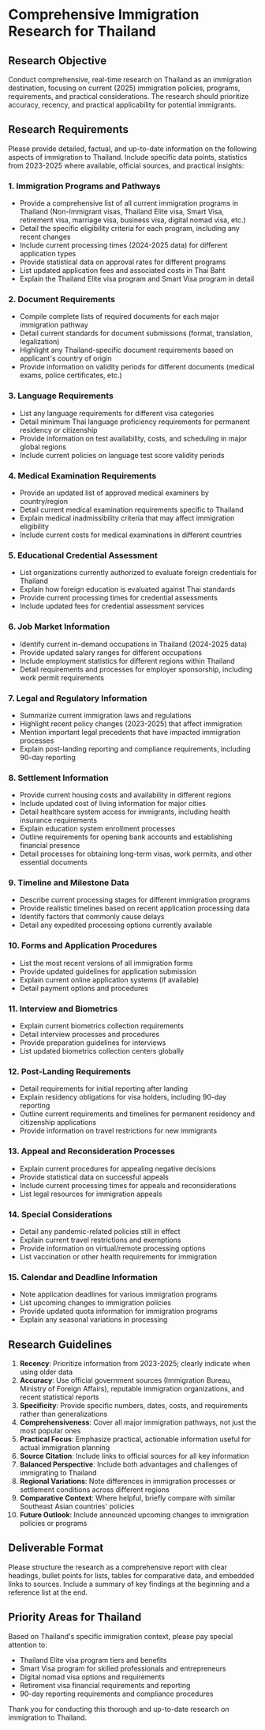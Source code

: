 # Comprehensive Immigration Research for Thailand

## Research Objective
Conduct comprehensive, real-time research on Thailand as an immigration destination, focusing on current (2025) immigration policies, programs, requirements, and practical considerations. The research should prioritize accuracy, recency, and practical applicability for potential immigrants.

## Research Requirements
Please provide detailed, factual, and up-to-date information on the following aspects of immigration to Thailand. Include specific data points, statistics from 2023-2025 where available, official sources, and practical insights:

### 1. Immigration Programs and Pathways
- Provide a comprehensive list of all current immigration programs in Thailand (Non-Immigrant visas, Thailand Elite visa, Smart Visa, retirement visa, marriage visa, business visa, digital nomad visa, etc.)
- Detail the specific eligibility criteria for each program, including any recent changes
- Include current processing times (2024-2025 data) for different application types
- Provide statistical data on approval rates for different programs
- List updated application fees and associated costs in Thai Baht
- Explain the Thailand Elite visa program and Smart Visa program in detail

### 2. Document Requirements
- Compile complete lists of required documents for each major immigration pathway
- Detail current standards for document submissions (format, translation, legalization)
- Highlight any Thailand-specific document requirements based on applicant's country of origin
- Provide information on validity periods for different documents (medical exams, police certificates, etc.)

### 3. Language Requirements
- List any language requirements for different visa categories
- Detail minimum Thai language proficiency requirements for permanent residency or citizenship
- Provide information on test availability, costs, and scheduling in major global regions
- Include current policies on language test score validity periods

### 4. Medical Examination Requirements
- Provide an updated list of approved medical examiners by country/region
- Detail current medical examination requirements specific to Thailand
- Explain medical inadmissibility criteria that may affect immigration eligibility
- Include current costs for medical examinations in different countries

### 5. Educational Credential Assessment
- List organizations currently authorized to evaluate foreign credentials for Thailand
- Explain how foreign education is evaluated against Thai standards
- Provide current processing times for credential assessments
- Include updated fees for credential assessment services

### 6. Job Market Information
- Identify current in-demand occupations in Thailand (2024-2025 data)
- Provide updated salary ranges for different occupations
- Include employment statistics for different regions within Thailand
- Detail requirements and processes for employer sponsorship, including work permit requirements

### 7. Legal and Regulatory Information
- Summarize current immigration laws and regulations
- Highlight recent policy changes (2023-2025) that affect immigration
- Mention important legal precedents that have impacted immigration processes
- Explain post-landing reporting and compliance requirements, including 90-day reporting

### 8. Settlement Information
- Provide current housing costs and availability in different regions
- Include updated cost of living information for major cities
- Detail healthcare system access for immigrants, including health insurance requirements
- Explain education system enrollment processes
- Outline requirements for opening bank accounts and establishing financial presence
- Detail processes for obtaining long-term visas, work permits, and other essential documents

### 9. Timeline and Milestone Data
- Describe current processing stages for different immigration programs
- Provide realistic timelines based on recent application processing data
- Identify factors that commonly cause delays
- Detail any expedited processing options currently available

### 10. Forms and Application Procedures
- List the most recent versions of all immigration forms
- Provide updated guidelines for application submission
- Explain current online application systems (if available)
- Detail payment options and procedures

### 11. Interview and Biometrics
- Explain current biometrics collection requirements
- Detail interview processes and procedures
- Provide preparation guidelines for interviews
- List updated biometrics collection centers globally

### 12. Post-Landing Requirements
- Detail requirements for initial reporting after landing
- Explain residency obligations for visa holders, including 90-day reporting
- Outline current requirements and timelines for permanent residency and citizenship applications
- Provide information on travel restrictions for new immigrants

### 13. Appeal and Reconsideration Processes
- Explain current procedures for appealing negative decisions
- Provide statistical data on successful appeals
- Include current processing times for appeals and reconsiderations
- List legal resources for immigration appeals

### 14. Special Considerations
- Detail any pandemic-related policies still in effect
- Explain current travel restrictions and exemptions
- Provide information on virtual/remote processing options
- List vaccination or other health requirements for immigration

### 15. Calendar and Deadline Information
- Note application deadlines for various immigration programs
- List upcoming changes to immigration policies
- Provide updated quota information for immigration programs
- Explain any seasonal variations in processing

## Research Guidelines
1. **Recency**: Prioritize information from 2023-2025; clearly indicate when using older data
2. **Accuracy**: Use official government sources (Immigration Bureau, Ministry of Foreign Affairs), reputable immigration organizations, and recent statistical reports
3. **Specificity**: Provide specific numbers, dates, costs, and requirements rather than generalizations
4. **Comprehensiveness**: Cover all major immigration pathways, not just the most popular ones
5. **Practical Focus**: Emphasize practical, actionable information useful for actual immigration planning
6. **Source Citation**: Include links to official sources for all key information
7. **Balanced Perspective**: Include both advantages and challenges of immigrating to Thailand
8. **Regional Variations**: Note differences in immigration processes or settlement conditions across different regions
9. **Comparative Context**: Where helpful, briefly compare with similar Southeast Asian countries' policies
10. **Future Outlook**: Include announced upcoming changes to immigration policies or programs

## Deliverable Format
Please structure the research as a comprehensive report with clear headings, bullet points for lists, tables for comparative data, and embedded links to sources. Include a summary of key findings at the beginning and a reference list at the end.

## Priority Areas for Thailand
Based on Thailand's specific immigration context, please pay special attention to:
- Thailand Elite visa program tiers and benefits
- Smart Visa program for skilled professionals and entrepreneurs
- Digital nomad visa options and requirements
- Retirement visa financial requirements and reporting
- 90-day reporting requirements and compliance procedures

Thank you for conducting this thorough and up-to-date research on immigration to Thailand.
